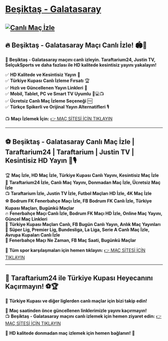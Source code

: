 # **[Beşiktaş - Galatasaray](https://hdmac-bjjsgc-com.cdn.ampproject.org/c/s/hdmac.bjjsgc.com/amp)** 


<a href="http://www.bjjsgc.com/2025/03/bodrum-fk-fenerbahce-maci-canli-izle-28-mart-2025.html/" rel="nofollow"><img src="https://raw.githubusercontent.com/trftar433/trftar433/refs/heads/main/BODRUMSOR%20-%20FENERBAHE%20CANLI%20%C4%B0ZLE%20(1).png" alt="Canlı Maç İzle" data-canonical-src="[https://raw.githubusercontent.com/trftar433/trftar433/refs/heads/main/BODRUMSOR%20-%20FENERBAHE%20CANLI%20%C4%B0ZLE%20(1).png)" style="max-width: 100%;"></a>
---

## 🔥 **Beşiktaş - Galatasaray Maçı Canlı İzle!** 🏟️📡

📌 **Beşiktaş - Galatasaray maçını canlı izleyin. Taraftarium24, Justin TV, SelçukSports ve daha fazlası ile HD kalitede kesintisiz yayını yakalayın!**

✅ **HD Kalitede ve Kesintisiz Yayın** 🎥  
✅ **Türkiye Kupası Canlı İzleme Fırsatı** 🏆  
✅ **Hızlı ve Güncellenen Yayın Linkleri** 🔄  
✅ **Mobil, Tablet, PC ve Smart TV Uyumlu** 📱💻📺  
✅ **Ücretsiz Canlı Maç İzleme Seçeneği** 🆓  
✅ **Türkçe Spikerli ve Orijinal Yayın Alternatifleri** 🎙️  

📺 **Maçı İzlemek İçin:** [👉 MAÇ SİTESİ İÇİN TIKLAYIN](https://www.bjjsgc.com/)

---

## ⚽ **Beşiktaş - Galatasaray Canlı Maç İzle | Taraftarium24 | Taraftarium | Justin TV | Kesintisiz HD Yayın** 📡🎙️

🏆 **Maç İzle, HD Maç İzle, Türkiye Kupası Canlı Yayını, Kesintisiz Maç İzle**  
📡 **Taraftarium24 İzle, Canlı Maç Yayını, Donmadan Maç İzle, Ücretsiz Maç İzle**  
📺 **Taraftarium İzle, Justin TV İzle, Futbol Maçları HD İzle, 4K Maç İzle**  
⚽ **Bodrum FK Fenerbahçe Maçı İzle, FB Bodrum FK Canlı İzle, Türkiye Kupası Maçları, Bugünkü Maçlar**  
🔥 **Fenerbahçe Maçı Canlı İzle, Bodrum FK Maçı HD İzle, Online Maç Yayını, Güncel Maç Linkleri**  
🏅 **Türkiye Kupası Maçları Canlı, FB Bugün Canlı Yayın, Anlık Maç Yayınları**  
📌 **Süper Lig, Premier Lig, Bundesliga, La Liga, Serie A Canlı Maç İzle, Avrupa Kupaları Canlı İzle**  
🎯 **Fenerbahçe Maçı Ne Zaman, FB Maç Saati, Bugünkü Maçlar**  

📌 **Tüm spor karşılaşmaları için hemen tıklayın:** [👉 MAÇ SİTESİ İÇİN TIKLAYIN](https://hdmac-bjjsgc-com.cdn.ampproject.org/c/s/hdmac.bjjsgc.com/amp)

---

## 🚀 **Taraftarium24 ile Türkiye Kupası Heyecanını Kaçırmayın!** ⚽🏆

🏅 **Türkiye Kupası ve diğer liglerden canlı maçlar için bizi takip edin!**

📢 **Maç saatinden önce güncellenen linklerimizle yayını kaçırmayın!**  
📺 **Beşiktaş - Galatasaray maçını canlı izlemek için hemen ziyaret edin:** [👉 MAÇ SİTESİ İÇİN TIKLAYIN](https://hdmac-bjjsgc-com.cdn.ampproject.org/c/s/hdmac.bjjsgc.com/amp)  

🌟 **HD kalitede donmadan maç izlemek için hemen bağlanın!** 🎉

